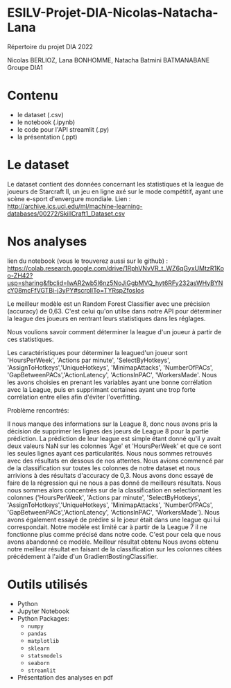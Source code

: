 # ESILV-Projet-DIA-Nicolas-Natacha-Lana
Répertoire du projet DIA 2022

Nicolas BERLIOZ, Lana BONHOMME, Natacha Batmini BATMANABANE
Groupe DIA1

# Contenu
- le dataset (.csv)
- le notebook (.ipynb)
- le code pour l'API streamlit (.py)
- la présentation (.ppt)

# Le dataset
Le dataset contient des données concernant les statistiques et la league de joueurs de Starcraft II, un jeu en ligne axé sur le mode compétitif, ayant une scène e-sport d'envergure mondiale.
Lien : http://archive.ics.uci.edu/ml/machine-learning-databases/00272/SkillCraft1_Dataset.csv

# Nos analyses
lien du notebook (vous le trouverez aussi sur le github) :
https://colab.research.google.com/drive/1RphVNvVR_t_WZ6qGyxUMtzR1Koo-ZH42?usp=sharing&fbclid=IwAR2wb5I6nz5NoJiGgbMVQ_hyt6RFy232asWHyBYNcY08mcFfVGTBi-j3yPY#scrollTo=TYRspZfosIos


Le meilleur modèle est un Random Forest Classifier avec une précision (accuracy) de 0,63. C'est celui qu'on utilse dans notre API pour déterminer la league des joueurs en rentrant leurs statistiques dans les réglages.

Nous voulions savoir comment déterminer la league d'un joueur à partir de ces statistiques.

Les caractéristiques pour déterminer la leagued'un joueur sont 'HoursPerWeek', 'Actions par minute', 'SelectByHotkeys', 'AssignToHotkeys','UniqueHotkeys', 'MinimapAttacks', 'NumberOfPACs', 'GapBetweenPACs','ActionLatency', 'ActionsInPAC', 'WorkersMade'.
Nous les avons choisies en prenant les variables ayant une bonne corrélation avec la League, puis en supprimant certaines ayant une trop forte corrélation entre elles afin d'éviter l'overfitting.

Problème rencontrés:

Il nous manque des informations sur la League 8, donc nous avons pris la décision de supprimer les lignes des joeurs de League 8 pour la partie prédiction. La prédiction de leur league est simple étant donné qu'il y avait deux valeurs NaN sur les colonnes 'Age' et 'HoursPerWeek' et que ce sont les seules lignes ayant ces particularités.
Nous nous sommes retrouvés avec des résultats en dessous de nos attentes. Nous avions commencé par de la classification sur toutes les colonnes de notre dataset et nous arrivions à des résultats d'accuracy de 0,3. Nous avons donc essayé de faire de la régression qui ne nous a pas donné de meilleurs résultats.
Nous nous sommes alors concentrés sur de la classification en selectionnant les colonnes ('HoursPerWeek', 'Actions par minute', 'SelectByHotkeys', 'AssignToHotkeys','UniqueHotkeys', 'MinimapAttacks', 'NumberOfPACs', 'GapBetweenPACs','ActionLatency', 'ActionsInPAC', 'WorkersMade').
Nous avons également essayé de prédire si le joeur était dans une league qui lui correspondait. Notre modèle est limité car à partir de la League 7 il ne fonctionne plus comme précisé dans notre code. C'est pour cela que nous avons abandonné ce modèle.
Meilleur résultat obtenu Nous avons obtenu notre meilleur résultat en faisant de la classification sur les colonnes citées précédement à l'aide d'un GradientBostingClassifier.


# Outils utilisés
- Python
- Jupyter Notebook
- Python Packages:
	- `numpy`
	- `pandas`
	- `matplotlib`
	- `sklearn`
	- `statsmodels`
	- `seaborn`
	- `streamlit`
- Présentation des analyses en pdf
